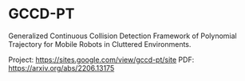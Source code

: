 # GCCD-PT
Generalized Continuous Collision Detection Framework of Polynomial Trajectory for Mobile Robots in Cluttered Environments.

Project: https://sites.google.com/view/gccd-pt/site
PDF: https://arxiv.org/abs/2206.13175
